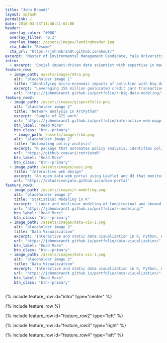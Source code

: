 ```yaml
---
title: "John Brandt"
layout: splash
permalink: /
date: 2016-03-23T11:48:41-04:00
header:
  overlay_color: "#000"
  overlay_filter: "0.3"
  overlay_image: /assets/images/landingheader.jpg
  cta_label: "Résumé"
  cta_url: "https://johnmbrandt.github.io/about/"
excerpt: "Master of Environmental Management Candidate, Yale University"
intro: 
  - excerpt: 'Social impact-driven data scientist with expertise in machine learning, statistics, GIS, and natural language processing. Passionate about applying data-driven methods to implement the sustainable development goals.'
feature_row:
  - image_path: assets/images/d4ca.png
    alt: "placeholder image 1"
    title: "Identifying micro-economic impacts of pollution with big data"
    excerpt: "Leveraging 150 million geolocated credit card transactions to identify a multibillion-dollar impact of air pollution on consumer spending, which received an award at the 23rd United Nations Climate Change Conference."
    url: "https://johnmbrandt.github.io/portfolio/r-big-data-modeling/"
feature_row2:
  - image_path: /assets/images/gisportfolio.png
    alt: "placeholder image 2"
    title: "Network analysis in ArcPython"
    excerpt: 'Sample of GIS work'
    url: "https://johnmbrandt.github.io/portfolio/interactive-web-mapping/"
    btn_label: "Read More"
    btn_class: "btn--primary"
    - image_path: /assets/images/rbd.png
    alt: "placeholder image 2"
    title: "Automating policy analysis"
    excerpt: "R package that automates policy analysis, identifies policy misalignment and benchmarks policy agenda with neural embeddings."
    url: "https://github.com/wri/retrieveR"
    btn_label: "Read More"
    btn_class: "btn--primary"
  - image_path: /assets/images/uesi.png
    title: "Interactive web design"
    excerpt: "An open data web portal using Leaflet and d3 that monitors inclusivity and equity at a neighborhood scale in more than 30 global cities. "
    url: "https://datadrivenyale.github.io/urban-portal"
feature_row3:
  - image_path: /assets/images/r-modeling.png
    alt: "placeholder image 2"
    title: "Statistical Modeling in R"
    excerpt: 'Linear and nonlinear modeling of longitudinal and skewed environmental datasets'
    url: "https://johnmbrandt.github.io/portfolio/r-modeling/"
    btn_label: "Read More"
    btn_class: "btn--primary"
  - image_path: /assets/images/data-vis-1.png
    alt: "placeholder image 2"
    title: "Data Visualization"
    excerpt: 'Interactive and static data visualization in R, Python, ArcMap, and JavaScript'
    url: "https://johnmbrandt.github.io/portfolio/data-visualization/"
    btn_label: "Read More"
    btn_class: "btn--primary"
  - image_path: /assets/images/data-vis-1.png
    alt: "placeholder image 2"
    title: "Data Visualization"
    excerpt: 'Interactive and static data visualization in R, Python, ArcMap, and JavaScript'
    url: "https://johnmbrandt.github.io/portfolio/data-visualization/"
    btn_label: "Read More"
    btn_class: "btn--primary"
---
```


{% include feature_row id="intro" type="center" %}

{% include feature_row %}

{% include feature_row id="feature_row2" type="left" %}

{% include feature_row id="feature_row3" type="right" %}

{% include feature_row id="feature_row4" type="left" %}